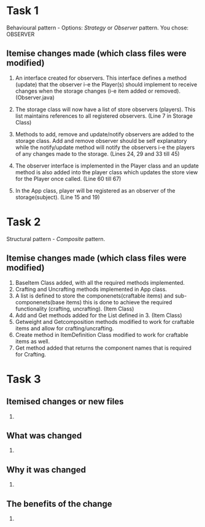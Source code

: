 # Task 1

Behavioural pattern - Options: _Strategy_ or _Observer_ pattern.
You chose: OBSERVER

## Itemise changes made (which class files were modified)

1. An interface created for observers. This interface defines a method (update) that the observer i-e the Player(s) should implement to receive changes when the storage changes (i-e item added or removed). (Observer.java)

2. The storage class will now have a list of store observers (players). This list maintains references to all registered observers. (Line 7 in Storage Class)

3. Methods to add, remove and update/notify observers are added to the storage class. Add and remove observer should be self explanatory while the notify/update method will notify the observers i-e the players of any changes made to the storage. (Lines 24, 29 and 33 till 45)

4. The observer interface is implemented in the Player class and an update method is also added into the player class which updates the store view for the Player once called. (Line 60 till 67)

5. In the App class, player will be registered as an observer of the storage(subject). (Line 15 and 19)

# Task 2

Structural pattern - _Composite_ pattern.

## Itemise changes made (which class files were modified)

1. BaseItem Class added, with all the required methods implemented.
2. Crafting and Uncrafting methods implemented in App class.
3. A list is defined to store the componenets(craftable items) and sub-componenets(base items)
   this is done to achieve the required functionality (crafting, uncrafting). (Item Class)
4. Add and Get methods added for the List defined in 3. (Item Class)
5. Getweight and Getcomposition methods modified to work for craftable items and allow for crafting/uncrafting.
6. Create method in ItemDefinition Class modified to work for craftable items as well.
7. Get method added that returns the component names that is required for Crafting.

# Task 3

## Itemised changes or new files

1.

## What was changed

1.

## Why it was changed

1.

## The benefits of the change

1.
